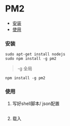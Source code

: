 # PM2

* [安装](#安装)
* [使用](#使用)

### 安装
```
sudo apt-get install nodejs
sudo npm install -g pm2
```
> -g 全局

```
npm install -g pm2
```

### 使用
1. 写好shell脚本/ json配置
```

```
2. 载入
```

```
